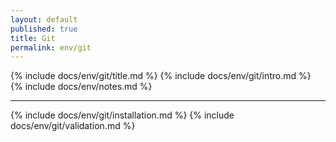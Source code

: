 ```yaml
---
layout: default
published: true
title: Git
permalink: env/git
---
```


{% include docs/env/git/title.md %}
{% include docs/env/git/intro.md %}
{% include docs/env/notes.md %}

---

{% include docs/env/git/installation.md %}
{% include docs/env/git/validation.md %}
